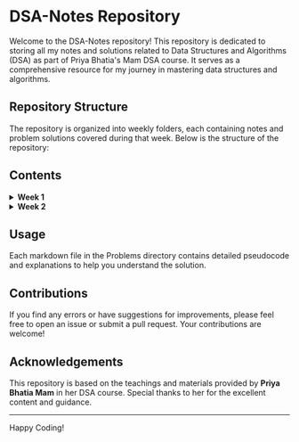 # DSA-Notes Repository

Welcome to the DSA-Notes repository! This repository is dedicated to storing all my notes and solutions related to Data Structures and Algorithms (DSA) as part of Priya Bhatia's Mam DSA course. It serves as a comprehensive resource for my journey in mastering data structures and algorithms.

## Repository Structure

The repository is organized into weekly folders, each containing notes and problem solutions covered during that week. Below is the structure of the repository:



## Contents

<details>
<summary><strong>Week 1</strong></summary>

#### Notes

<details>
<summary><strong>1. Analysis_of_Algorithms_Week_1.1.pdf</strong></summary>
   - Overview of algorithms
   - Importance of understanding algorithm analysis
   - Introduction to complexity analysis
</details>

<details>
<summary><strong>2. Arrays_Notes_Week_1.3.pdf</strong></summary>
   - Detailed notes on arrays
   - Operations on arrays
   - Examples and use cases
</details>

<details>
<summary><strong>3. Asymptotic_Notations_Week_1.2.pdf</strong></summary>
   - Explanation of Big O, Big Theta, and Big Omega notations
   - How to analyze the time and space complexity of algorithms
</details>

#### Problems

<details>
<summary><strong>1. 1_Two_Sum_Sorted_167.md</strong></summary>
   - Pseudocode and solution for the Two Sum problem using the two-pointer technique
</details>

<details>
<summary><strong>2. 2_Remove_Element_27.md</strong></summary>
   - Pseudocode and solution for the Remove Element problem
</details>

<details>
<summary><strong>3. Product_Of_Array_Except_Self_238.md</strong></summary>
   - Pseudocode and solution for the Product of Array Except Self problem
</details>

<details>
<summary><strong>4. Rotate_Array_189.md</strong></summary>
   - Pseudocode and solution for the Rotate Array problem
</details>

</details>

<details>
<summary><strong>Week 2</strong></summary>

#### Notes

<details>
<summary><strong>1. Recursion_Week_1_2.pdf</strong></summary>
   - Introduction to recursion
   - Examples and use cases
   - How to approach problems using recursion
</details>

<details>
<summary><strong>2. Searching_Algorithms_1.1.pdf</strong></summary>
   - Overview of searching algorithms
   - Detailed notes on binary search, linear search, etc.
   - Use cases and examples
</details>

#### Problems

<details>
<summary><strong>1. Duplicate_Numbers_287.md</strong></summary>
   - Pseudocode and solution for finding duplicate numbers in an array
</details>

<details>
<summary><strong>2. Fibonacci_Number_509.md</strong></summary>
   - Pseudocode and solution for generating Fibonacci numbers
</details>

<details>
<summary><strong>3. Find_Peak_Element_162.md</strong></summary>
   - Pseudocode and solution for finding a peak element in an array
</details>

<details>
<summary><strong>4. Missing_values_287.md</strong></summary>
   - Pseudocode and solution for finding missing values in an array
</details>

<details>
<summary><strong>5. Pow_50.md</strong></summary>
   - Pseudocode and solution for calculating power of a number
</details>

<details>
<summary><strong>6. Search_a_2D_Matrix_74.md</strong></summary>
   - Pseudocode and solution for searching in a 2D matrix
</details>

<details>
<summary><strong>7. Sum_of_Digit_Recur.md</strong></summary>
   - Pseudocode and solution for finding the sum of digits using recursion
</details>

<details>
<summary><strong>8. Topic.md</strong></summary>
   - Miscellaneous topics covered in Week 2
</details>

</details>

## Usage

Each markdown file in the Problems directory contains detailed pseudocode and explanations to help you understand the solution.

## Contributions

If you find any errors or have suggestions for improvements, please feel free to open an issue or submit a pull request. Your contributions are welcome!

## Acknowledgements

This repository is based on the teachings and materials provided by **Priya Bhatia Mam** in her DSA course. Special thanks to her for the excellent content and guidance.

---

Happy Coding!
